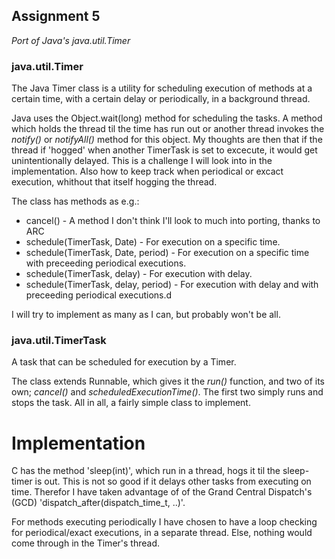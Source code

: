 Assignment 5
------------

_Port of Java's java.util.Timer_

### java.util.Timer
The Java Timer class is a utility for scheduling execution of
methods at a certain time, with a certain delay or periodically, in a
background thread.

Java uses the Object.wait(long) method for scheduling the tasks. A
method which holds the thread til the time has run out or another
thread invokes the _notify()_ or _notifyAll()_ method for this object.
My thoughts are then that if the thread if 'hogged' when another
TimerTask is set to excecute, it would get unintentionally delayed.
This is a challenge I will look into in the implementation.
Also how to keep track when periodical or excact execution, whithout
that itself hogging the thread.

The class has methods as e.g.:
* cancel() - A method I don't think I'll look to much into porting,
  thanks to ARC
* schedule(TimerTask, Date) - For execution on a specific time.
* schedule(TimerTask, Date, period) - For execution on a specific time
  with preceeding periodical executions.
* schedule(TimerTask, delay) - For execution with delay.
* schedule(TimerTask, delay, period) - For execution with delay and
  with preceeding periodical executions.d

I will try to implement as many as I can, but probably won't be all.

### java.util.TimerTask

A task that can be scheduled for execution by a Timer.

The class extends Runnable, which gives it the _run()_ function, and
two of its own; _cancel()_ and _scheduledExecutionTime()_.
The first two simply runs and stops the task. All in all, a fairly
simple class to implement.


Implementation
==============

C has the method 'sleep(int)', which run in a thread, hogs it til the
sleep-timer is out. This is not so good if it delays other tasks from
executing on time. Therefor I have taken advantage of of the Grand
Central Dispatch's (GCD) 'dispatch_after(dispatch_time_t, ..)'.

For methods executing periodically I have chosen to have a loop
checking for periodical/exact executions, in a separate thread. Else,
nothing would come through in the Timer's thread.
